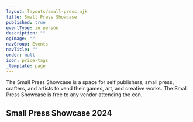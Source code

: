 ```yaml
---
layout: layouts/small-press.njk
title: Small Press Showcase
published: true
eventType: in person
description: ""
ogImage: ""
navGroup: Events
navTitle: ""
order: null
icon: price-tags
_template: page
---
```


The Small Press Showcase is a space for self publishers, small press, crafters, and artists to vend their games, art, and creative works. The Small Press Showcase is free to any vendor attending the con.

## Small Press Showcase 2024

